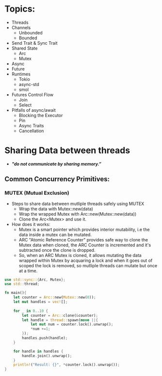 # Topics:
- Threads
- Channels
    - Unbounded
    - Bounded 
- Send Trait & Sync Trait
- Shared State
    - Arc<T>
    - Mutex<T>
- Async
- Future
- Runtimes
    - Tokio
    - async-std
    - smol
- Futures Control Flow
    - Join
    - Select
- Pitfalls of async/await
    - Blocking the Executor
    - Pin
    - Async Traits
    - Cancellation



# Sharing Data between threads
- ***"do not communicate by sharing memory.”***

## Common Concurrency Primitives:
### MUTEX (Mutual Exclusion)
- Steps to share data between mutliple threads safely using MUTEX
    - Wrap the data with Mutex::new(data)
    - Wrap the wrapped Mutex with Arc::new(Mutex::new(data))
    - Clone the Arc<Mutex<T>> and use it.
- How does it works:
    - Mutex<T> is a smart pointer which provides interior mutability, i.e the data inside a mutex can be mutated.
    - ARC "Atomic Reference Counter" provides safe way to clone the Mutex data when cloned, the ARC Counter is incremented and it's subtracted once the clone is dropped.
    - So, when an ARC Mutex is cloned, it allows mutating the data wrapped within Mutex by acquaring a lock and when it goes out of scoped the lock is removed,
    so mutliple threads can mutate but once at a time.

```rust
use std::sync::{Arc, Mutex};
use std::thread;

fn main(){
    let counter = Arc::new(Mutex::new(0));
    let mut handles = vec![];
    
    for _ in 0..10 {
        let counter = Arc::clone(&counter);
        let handle = thread::spawn(move ||{
            let mut num = counter.lock().unwrap();
            *num +=1;
        });
        handles.push(handle);
    }

    for handle in handles {
        handle.join().unwrap();
    }
    println!("Result: {}", *counter.lock().unwrap());
}
```

